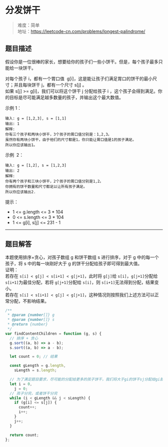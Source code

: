 # 分发饼干

> 难度：简单  
> 地址：https://leetcode-cn.com/problems/longest-palindrome/

## 题目描述

假设你是一位很棒的家长，想要给你的孩子们一些小饼干。但是，每个孩子最多只能给一块饼干。

对每个孩子 i，都有一个胃口值  g[i]，这是能让孩子们满足胃口的饼干的最小尺寸；并且每块饼干 j，都有一个尺寸 s[j] 。  
如果 s[j] >= g[i]，我们可以将这个饼干 j 分配给孩子 i ，这个孩子会得到满足。你的目标是尽可能满足越多数量的孩子，并输出这个最大数值。

示例 1：

```
输入: g = [1,2,3], s = [1,1]
输出: 1
解释:
你有三个孩子和两块小饼干，3个孩子的胃口值分别是：1,2,3。
虽然你有两块小饼干，由于他们的尺寸都是1，你只能让胃口值是1的孩子满足。
所以你应该输出1。
```

示例  2：

```
输入: g = [1,2], s = [1,2,3]
输出: 2
解释:
你有两个孩子和三块小饼干，2个孩子的胃口值分别是1,2。
你拥有的饼干数量和尺寸都足以让所有孩子满足。
所以你应该输出2.
```

提示：

- 1 <= g.length <= 3 \* 104
- 0 <= s.length <= 3 \* 104
- 1 <= g[i], s[j] <= 231 - 1

---

## 题目解答

本题使用排序+贪心，对孩子数组 g 和饼干数组 s 进行排序，对于 g 中的每一个孩子，将 s 中的每一块刚好大于 g 的饼干分配给孩子即可得到最大值。  
证明：  
若存在 `s[i] < g[j] < s[i+1] < g[j+1]`，此时将 `g[j]`给 `s[i]`，`g[j+1]`分配给 `s[i+1]`为最佳分配，若将 `g[j+1]`分配给 `s[i]`，则 `s[i+1]`无法得到分配，结果变小。  
若存在 `s[i] < s[i+1] < g[j] < g[j+1]`，这种情况则按照我们上述方法可以正常分配，不影响结果。

```javascript
/**
 * @param {number[]} g
 * @param {number[]} s
 * @return {number}
 */
var findContentChildren = function (g, s) {
  // 排序 + 贪心
  g.sort((a, b) => a - b);
  s.sort((a, b) => a - b);

  let count = 0; // 结果

  const gLength = g.length,
    sLength = s.length;

  // 为了满足题目要求，尽可能的分配给更多的孩子饼干，我们将大于gi的饼干sj分配给gi就可以了。
  let i = 0,
    j = 0;
  // 孩子分完，或者饼干分完
  while (i < gLength && j < sLength) {
    if (g[i] <= s[j]) {
      count++;
      i++;
    }
    j++;
  }

  return count;
};
```
